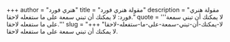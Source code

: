 +++
author = "هنري فورد"
title = "مقولة هنري فورد"
description = "مقولة هنري فورد: لا يمكنك أن تبني سمعة على ما ستفعله لاحقا."
quote = '''لا يمكنك أن تبني سمعة على ما ستفعله لاحقا.''' 
slug = "لا-يمكنك-أن-تبني-سمعة-على-ما-ستفعله-لاحقا"
+++
لا يمكنك أن تبني سمعة على ما ستفعله لاحقا.
